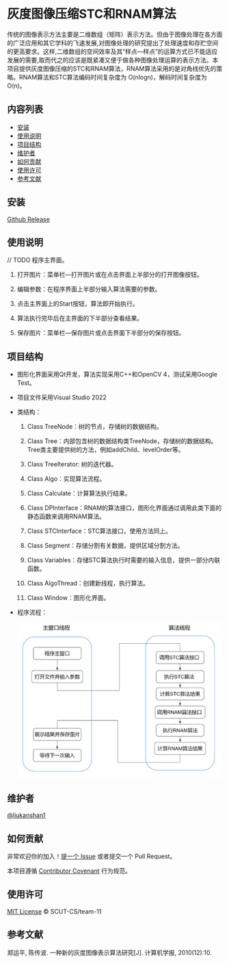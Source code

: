 # 灰度图像压缩STC和RNAM算法

​    传统的图像表示方法主要是二维数组（矩阵）表示方法。但由于图像处理在各方面的广泛应用和其它学科的飞速发展,对图像处理的研究提出了处理速度和存贮空间的更高要求。这样,二维数组的空间效率及其“样点—样点”的运算方式已不能适应发展的需要,取而代之的应该是既紧凑又便于做各种图像处理运算的表示方法。本项目提供灰度图像压缩的STC和RNAM算法，RNAM算法采用的是对角线优先的策略。RNAM算法和STC算法编码时间复杂度为 O(nlogn)，解码时间复杂度为 O(n)。

## 内容列表

- [安装](#安装)
- [使用说明](#使用说明)
- [项目结构](#项目结构)
- [维护者](#维护者)
- [如何贡献](#如何贡献)
- [使用许可](#使用许可)
- [参考文献](#参考文献)

## 安装

[Github Release](https://github.com/SCUT-CS/Project-1/releases)

## 使用说明

// TODO 程序主界面。

1. 打开图片：菜单栏—打开图片或在点击界面上半部分的打开图像按钮。

2. 编辑参数：在程序界面上半部分输入算法需要的参数。

3. 点击主界面上的Start按钮，算法即开始执行。

4. 算法执行完毕后在主界面的下半部分查看结果。

5. 保存图片：菜单栏—保存图片或点击界面下半部分的保存按钮。

## 项目结构

- 图形化界面采用Qt开发，算法实现采用C++和OpenCV 4，测试采用Google Test。

- 项目文件采用Visual Studio 2022

- 类结构：

  1. Class TreeNode：树的节点，存储树的数据结构。

  2. Class Tree：内部包含树的数据结构类TreeNode，存储树的数据结构。Tree类主要提供树的方法，例如addChild、levelOrder等。

  3. Class TreeIterator: 树的迭代器。

  4. Class Algo：实现算法流程。

  5. Class Calculate：计算算法执行结果。

  6. Class DPInterface：RNAM的算法接口，图形化界面通过调用此类下面的静态函数来调用RNAM算法。

  7. Class STCInterface：STC算法接口，使用方法同上。

  8. Class Segment：存储分割有关数据，提供区域分割方法。

  9. Class Variables：存储STC算法执行时需要的输入信息，提供一部分内联函数。
  10. Class AlgoThread：创建新线程，执行算法。
  11. Class Window：图形化界面。

- 程序流程：

  ![程序流程图](https://github.com/SCUT-CS/Project-1/blob/main/Image/%E7%A8%8B%E5%BA%8F%E6%B5%81%E7%A8%8B.png?raw=true)

## 维护者

[@liukanshan1](https://github.com/liukanshan1)

## 如何贡献

非常欢迎你的加入！[提一个 Issue](https://github.com/SCUT-CS/Project-1/issues) 或者提交一个 Pull Request。

本项目遵循 [Contributor Covenant](http://contributor-covenant.org/version/1/3/0/) 行为规范。


## 使用许可

[MIT License](license) © SCUT-CS/team-11

## 参考文献

郑运平, 陈传波. 一种新的灰度图像表示算法研究[J]. 计算机学报, 2010(12):10.
